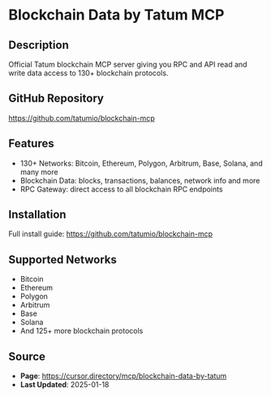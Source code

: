 # Blockchain Data by Tatum MCP

## Description
Official Tatum blockchain MCP server giving you RPC and API read and write data access to 130+ blockchain protocols.

## GitHub Repository
https://github.com/tatumio/blockchain-mcp

## Features
- 130+ Networks: Bitcoin, Ethereum, Polygon, Arbitrum, Base, Solana, and many more
- Blockchain Data: blocks, transactions, balances, network info and more
- RPC Gateway: direct access to all blockchain RPC endpoints

## Installation
Full install guide: https://github.com/tatumio/blockchain-mcp

## Supported Networks
- Bitcoin
- Ethereum
- Polygon
- Arbitrum
- Base
- Solana
- And 125+ more blockchain protocols

## Source
- **Page**: https://cursor.directory/mcp/blockchain-data-by-tatum
- **Last Updated**: 2025-01-18
